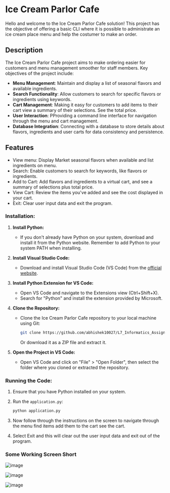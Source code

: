 # Ice Cream Parlor Cafe

Hello and welcome to the Ice Cream Parlor Cafe solution! This project has the objective of offering a basic CLI where it is possible to administrate an ice cream place menu and help the costumer to make an order.

## Description

The Ice Cream Parlor Cafe project aims to make ordering easier for customers and menu management smoother for staff members. Key objectives of the project include:

- **Menu Management**: Maintain and display a list of seasonal flavors and available ingredients.
- **Search Functionality**: Allow customers to search for specific flavors or ingredients using keywords.
- **Cart Management**: Making it easy for customers to add items to their cart view a summary of their selections. See the total price.
- **User Interaction**: PProviding a command line interface for navigation through the menu and cart management.
- **Database Integration**: Connecting with a database to store details about flavors, ingredients and user carts for data consistency and persistence.

## Features

- View menu: Display Market seasonal flavors when available and list ingredients on menu.
- Search: Enable customers to search for keywords, like flavors or ingredients.
- Add to Cart: Add flavors and ingredients to a virtual cart, and see a summary of selections plus total price.
- View Cart: Review the items you've added and see the cost displayed in your cart.
- Exit: Clear user input data and exit the program.

### Installation:

1. **Install Python:**
   - If you don't already have Python on your system, download and install it from the Python website. Remember to add Python to your system PATH when installing.

2. **Install Visual Studio Code:**
   - Download and install Visual Studio Code (VS Code) from the [official website](https://code.visualstudio.com/).

3. **Install Python Extension for VS Code:**
   - Open VS Code and navigate to the Extensions view (Ctrl+Shift+X).
   - Search for "Python" and install the extension provided by Microsoft.

4. **Clone the Repository:**
   - Clone the Ice Cream Parlor Cafe repository to your local machine using Git:
     ```bash
     git clone https://github.com/abhishek10027/L7_Informatics_Assignment/tree/master.git
     ```
     Or download it as a ZIP file and extract it.

5. **Open the Project in VS Code:**
   - Open VS Code and click on "File" > "Open Folder", then select the folder where you cloned or extracted the repository.

### Running the Code:
1. Ensure that you have Python installed on your system.
2. Run the `application.py`:

   ```bash
   python application.py
   ```

3. Now follow through the instructions on the screen to navigate through the menu find items add them to the cart see the cart.
4. Select Exit and this will clear out the user input data and exit out of the program.

### Some Working Screen Short
![image](https://github.com/abhishek10027/L7_Informatics_Assignment/assets/132592735/17dbd366-5d02-446e-8111-3d611915ebc5)

![image](https://github.com/abhishek10027/L7_Informatics_Assignment/assets/132592735/e35ee273-ab73-4a43-bf8d-c2584fa706a1)

![image](https://github.com/abhishek10027/L7_Informatics_Assignment/assets/132592735/24520bc9-f86c-4fb4-8446-07e7f633e47a)





